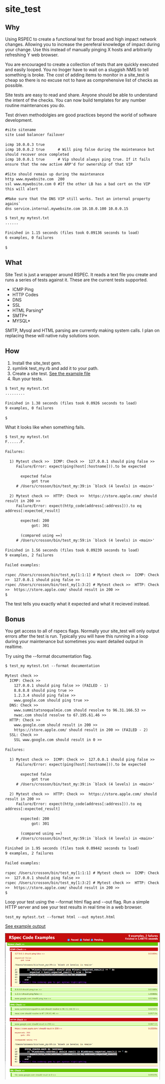 # site_test
## Why
Using RSPEC to create a functional test for broad and high impact network changes. Allowing you to increase the pereferal knowledge of impact during your change. Use this instead of manually pinging X hosts and arbitrarily refreshing Y web browser.

You are encouraged to create a collection of tests that are quickly executed and easily looped. You no lnoger have to wait on a sluggish NMS to tell something is broke. The cost of adding items to monitor in a site_test is cheap so there is no excuse not to have as comprehensive list of checks as possible.

Site tests are easy to read and share. Anyone should be able to understand the intent of the checks. You can now build templates for any number routine maintenances you do. 

Test driven methodolgies are good practices beyond the world of software development.

```
#site sitename
site Load balancer failover

icmp 10.0.0.3 true
icmp 10.0.0.2 true		# Will ping false during the maintenance but should recover once completed
icmp 10.0.0.1 true		# Vip should always ping true. If it fails ensure that the new active ARP'd for ownership of that VIP

#Site should remain up during the maintenance
http www.mywebsite.com	200
ssl www.mywebsite.com 0	#If the other LB has a bad cert on the VIP this will alert

#Make sure that the DNS VIP still works. Test an internal property agains`
dns service.internal.mywebsite.com 10.10.0.100 10.0.0.15
```
```
$ test_my mytest.txt
......

Finished in 1.15 seconds (files took 0.09136 seconds to load)
6 examples, 0 failures

$
```

## What
Site Test is just a wrapper around RSPEC. It reads a text file you create and runs a series of tests against it. These are the current tests supported.

* ICMP Ping
* HTTP Codes
* DNS
* SSL
* HTML Parsing*
* SMTP*
* MYSQL*


SMTP, Mysql and HTML parsing are currently making system calls. I plan on replacing these will native ruby solutions soon.

## How

1. Install the site_test gem.
2. symlink test_my.rb and add it to your path.
3. Create a site test. [See the example file](https://github.com/crosson/site_test/blob/master/example.txt)
4. Run your tests.

```
$ test_my mytest.txt 
.........

Finished in 1.38 seconds (files took 0.0926 seconds to load)
9 examples, 0 failures

$ 
```

What it looks like when something fails.
```
$ test_my mytest.txt 
F......F.

Failures:

  1) Mytest check >>  ICMP: Check >>  127.0.0.1 should ping false >> 
     Failure/Error: expect(ping(host[:hostname])).to be expected

       expected false
            got true
     # /Users/crosson/bin/test_my:39:in `block (4 levels) in <main>'

  2) Mytest check >>  HTTP: Check >>  https://store.apple.com/ should result in 200 >> 
     Failure/Error: expect(http_code(address[:address])).to eq address[:expected_result]

       expected: 200
            got: 301

       (compared using ==)
     # /Users/crosson/bin/test_my:59:in `block (4 levels) in <main>'

Finished in 1.56 seconds (files took 0.09239 seconds to load)
9 examples, 2 failures

Failed examples:

rspec /Users/crosson/bin/test_my[1:1:1] # Mytest check >>  ICMP: Check >>  127.0.0.1 should ping false >> 
rspec /Users/crosson/bin/test_my[1:3:2] # Mytest check >>  HTTP: Check >>  https://store.apple.com/ should result in 200 >> 
$
```

The test tells you exactly what it expected and what it recieved instead. 

## Bonus
You get access to all of rspecs flags. Normally your site_test will only output errors after the test is run. Typically you will have this running in a loop during your maintenance but sometimes you want detailed output in realtime.

Try using the --format documentation flag.
```
$ test_my mytest.txt --format documentation

Mytest check >>
  ICMP: Check >>
    127.0.0.1 should ping false >> (FAILED - 1)
    8.8.8.8 should ping true >>
    1.2.3.4 should ping false >>
    www.google.com should ping true >>
  DNS: Check >>
    www.summitatsnoqualmie.com should resolve to 96.31.166.53 >>
    nwac.com should resolve to 67.195.61.46 >>
  HTTP: Check >>
    www.google.com should result in 200 >>
    https://store.apple.com/ should result in 200 >> (FAILED - 2)
  SSL: Check >>
    SSL www.google.com should result in 0 >>

Failures:

  1) Mytest check >>  ICMP: Check >>  127.0.0.1 should ping false >> 
     Failure/Error: expect(ping(host[:hostname])).to be expected

       expected false
            got true
     # /Users/crosson/bin/test_my:39:in `block (4 levels) in <main>'

  2) Mytest check >>  HTTP: Check >>  https://store.apple.com/ should result in 200 >> 
     Failure/Error: expect(http_code(address[:address])).to eq address[:expected_result]

       expected: 200
            got: 301

       (compared using ==)
     # /Users/crosson/bin/test_my:59:in `block (4 levels) in <main>'

Finished in 1.95 seconds (files took 0.09442 seconds to load)
9 examples, 2 failures

Failed examples:

rspec /Users/crosson/bin/test_my[1:1:1] # Mytest check >>  ICMP: Check >>  127.0.0.1 should ping false >> 
rspec /Users/crosson/bin/test_my[1:3:2] # Mytest check >>  HTTP: Check >>  https://store.apple.com/ should result in 200 >> 
$
```

Loop your test using the --format html flag and --out flag. Run a simple HTTP server and see your test results in real time in a web browser.

`test_my mytest.txt --format html --out mytest.html`

[See example output](https://github.com/crosson/site_test/blob/master/mytest.html)

![Alt text](https://github.com/crosson/site_test/blob/master/screenshot.png?raw=true "Example Output")
